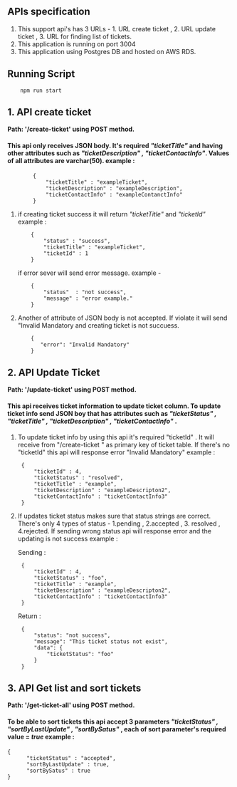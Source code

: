## APIs specification
1. This support api's has 3 URLs - 1. URL create ticket , 2. URL update ticket , 3. URL for finding list of tickets.
2. This application is running on port 3004
3. This application using Postgres DB and hosted on AWS RDS. 
## Running Script

```
    npm run start
```

## 1.  API create ticket
 **Path: '/create-ticket' using POST method.**
 #### This api only receives JSON body. It's required *"ticketTitle"* and having other attributes such as *"ticketDescription" , "ticketContactInfo"*. Values of all attributes are varchar(50). example :

         
            {
                "ticketTitle" : "exampleTicket",
                "ticketDescription" : "exampleDescription",
                "ticketContactInfo" : "exampleContanctInfo"   
            }

 1. if creating ticket success it will return *"ticketTitle"* and *"ticketId"* example :

            {
                "status" : "success",
                "ticketTitle" : "exampleTicket",
                "ticketId" : 1   
            }

    if error sever will send error message. example -

            {
                "status"  : "not success",
                "message" : "error example."
            }

 2. Another of attribute of JSON body is not accepted. If violate it will send "Invalid Mandatory and creating ticket is not succuess.  

            {
               "error": "Invalid Mandatory"
            }

## 2.  API Update Ticket 
 **Path: '/update-ticket' using POST method.**

#### This api receives ticket information to update ticket column. To update ticket info send JSON boy that has attributes such as *"ticketStatus" , "ticketTitle" , "ticketDescription" , "ticketContactInfo"* .

1. To update ticket info by using this api it's required "ticketId" . It will receive from "/create-ticket " as primary key of ticket table. If there's no "ticketId" this api will response error "Invalid Mandatory"  example :

        {
            "ticketId" : 4,
            "ticketStatus" : "resolved",
            "ticketTitle" : "example",
            "ticketDescription" : "exampleDescripton2",
            "ticketContactInfo" : "ticketContactInfo3"
        }


2. If updates ticket status makes sure that status strings are correct. There's only 4 types of status  - 1.pending , 2.accepted , 3. resolved , 4.rejected. If sending wrong status api will response error and the updating is not success example :

    Sending :

        {
            "ticketId" : 4,
            "ticketStatus" : "foo",
            "ticketTitle" : "example",
            "ticketDescription" : "exampleDescripton2",
            "ticketContactInfo" : "ticketContactInfo3"
        }
            
    Return :


        {
            "status": "not success",
            "message": "This ticket status not exist",
            "data": {
                "ticketStatus": "foo"
            }
        }

## 3. API Get list and sort tickets 
 **Path: '/get-ticket-all' using POST method.**

#### To be able to sort tickets this api accept 3 parameters *"ticketStatus" , "sortByLastUpdate" , "sortBySatus"* , each of sort parameter's required value = *true* example :

    {
          "ticketStatus" : "accepted",
          "sortByLastUpdate" : true,
          "sortBySatus" : true
    }